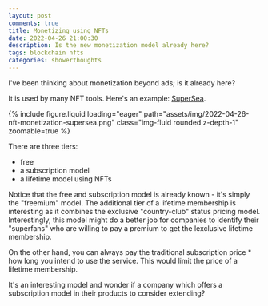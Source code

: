 ```yaml
---
layout: post
comments: true
title: Monetizing using NFTs
date: 2022-04-26 21:00:30
description: Is the new monetization model already here?
tags: blockchain nfts
categories: showerthoughts
---
```


I've been thinking about monetization beyond ads; is it already here?

It is used by many NFT tools. Here's an example: [SuperSea](https://nonfungible.tools/supersea).

{% include figure.liquid loading="eager" path="assets/img/2022-04-26-nft-monetization-supersea.png" class="img-fluid rounded z-depth-1" zoomable=true %}

There are three tiers:

- free
- a subscription model
- a lifetime model using NFTs

Notice that the free and subscription model is already known - it's simply the "freemium" model. The additional tier of a lifetime membership is interesting as it combines the exclusive "country-club" status pricing model. Interestingly, this model might do a better job for companies to identify their "superfans" who are willing to pay a premium to get the lexclusive lifetime membership.

On the other hand, you can always pay the traditional subscription price \* how long you intend to use the service. This would limit the price of a lifetime membership.

It's an interesting model and wonder if a company which offers a subscription model in their products to consider extending?
